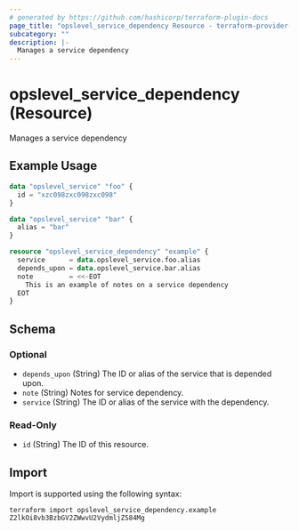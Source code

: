 ```yaml
---
# generated by https://github.com/hashicorp/terraform-plugin-docs
page_title: "opslevel_service_dependency Resource - terraform-provider-opslevel"
subcategory: ""
description: |-
  Manages a service dependency
---
```


# opslevel_service_dependency (Resource)

Manages a service dependency

## Example Usage

```terraform
data "opslevel_service" "foo" {
  id = "xzc098zxc098zxc098"
}

data "opslevel_service" "bar" {
  alias = "bar"
}

resource "opslevel_service_dependency" "example" {
  service      = data.opslevel_service.foo.alias
  depends_upon = data.opslevel_service.bar.alias
  note         = <<-EOT
    This is an example of notes on a service dependency
  EOT
}
```

<!-- schema generated by tfplugindocs -->
## Schema

### Optional

- `depends_upon` (String) The ID or alias of the service that is depended upon.
- `note` (String) Notes for service dependency.
- `service` (String) The ID or alias of the service with the dependency.

### Read-Only

- `id` (String) The ID of this resource.

## Import

Import is supported using the following syntax:

```shell
terraform import opslevel_service_dependency.example Z2lkOi8vb3BzbGV2ZWwvU2VydmljZS84Mg
```
